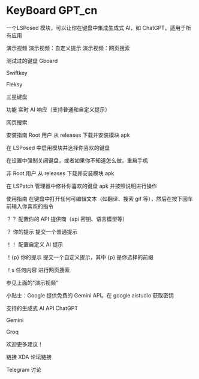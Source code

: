 # KeyBoard GPT_cn
一个LSPosed 模块，可以让你在键盘中集成生成式 AI，如 ChatGPT。适用于所有应用

演示视频
演示视频：自定义提示
演示视频：网页搜索

测试过的键盘
Gboard

Swiftkey

Fleksy

三星键盘

功能
实时 AI 响应（支持普通和自定义提示）

网页搜索

安装指南
Root 用户
从 releases 下载并安装模块 apk

在 LSPosed 中启用模块并选择你喜欢的键盘

在设置中强制关闭键盘，或者如果你不知道怎么做，重启手机

非 Root 用户
从 releases 下载并安装模块 apk

在 LSPatch 管理器中修补你喜欢的键盘 apk 并按照说明进行操作

使用指南
在键盘中打开任何可编辑文本（如翻译、搜索 gif 等），然后在按下回车前输入你喜欢的指令

？？ 配置你的 API 提供商（api 密钥、语言模型等）

？ 你的提示 提交一个普通提示

！！ 配置自定义 AI 提示

！{p} 你的提示 提交一个自定义提示，其中 {p} 是你选择的前缀

！s 任何内容 进行网页搜索

参见上面的“演示视频”

小贴士：Google 提供免费的 Gemini API。在 google aistudio 获取密钥

支持的生成式 AI API
ChatGPT

Gemini

Groq

欢迎更多建议！

链接
XDA 论坛链接

Telegram 讨论
